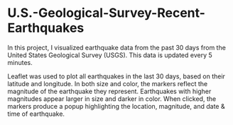 # U.S.-Geological-Survey-Recent-Earthquakes

In this project, I visualized earthquake data from the past 30 days from the United States Geological Survey (USGS). This data is updated every 5 minutes.

Leaflet was used to plot all earthquakes in the last 30 days, based on their latitude and longitude. In both size and color, the markers reflect the magnitude of the earthquake they represent. Earthquakes with higher magnitudes appear larger in size and darker in color. When clicked, the markers produce a popup highlighting the location, magnitude, and date & time of earthquake. 
